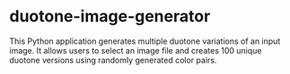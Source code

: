 # duotone-image-generator
This Python application generates multiple duotone variations of an input image. It allows users to select an image file and creates 100 unique duotone versions using randomly generated color pairs.
